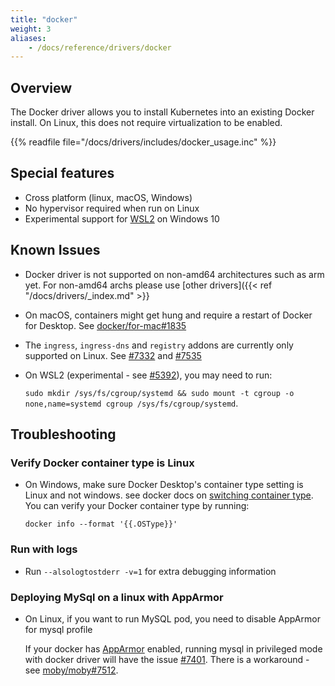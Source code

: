 ```yaml
---
title: "docker"
weight: 3
aliases:
    - /docs/reference/drivers/docker
---
```


## Overview

The Docker driver allows you to install Kubernetes into an existing Docker install. On Linux, this does not require virtualization to be enabled.

{{% readfile file="/docs/drivers/includes/docker_usage.inc" %}}

## Special features

- Cross platform (linux, macOS, Windows)
- No hypervisor required when run on Linux
- Experimental support for [WSL2](https://docs.microsoft.com/en-us/windows/wsl/wsl2-install) on Windows 10

## Known Issues

- Docker driver is not supported on non-amd64 architectures such as arm yet. For non-amd64 archs please use [other drivers]({{< ref "/docs/drivers/_index.md" >}} 

- On macOS, containers might get hung and require a restart of Docker for Desktop. See [docker/for-mac#1835](https://github.com/docker/for-mac/issues/1835)

- The `ingress`, `ingress-dns` and `registry` addons are currently only supported on Linux. See [#7332](https://github.com/kubernetes/minikube/issues/7332) and [#7535](https://github.com/kubernetes/minikube/issues/7535)

- On WSL2 (experimental - see [#5392](https://github.com/kubernetes/minikube/issues/5392)), you may need to run:

   `sudo mkdir /sys/fs/cgroup/systemd && sudo mount -t cgroup -o none,name=systemd cgroup /sys/fs/cgroup/systemd`.



## Troubleshooting

[comment]: <> (this title is used in the docs links, don't change)
### Verify Docker container type is Linux
- On Windows, make sure Docker Desktop's container type setting is Linux and not windows. see docker docs on [switching container type](https://docs.docker.com/docker-for-windows/#switch-between-windows-and-linux-containers). 
You can verify your Docker container type by running:
   ```shell
   docker info --format '{{.OSType}}'
   ```

### Run with logs
- Run `--alsologtostderr -v=1` for extra debugging information

### Deploying MySql on a linux with AppArmor
- On Linux, if you want to run MySQL pod, you need to disable AppArmor for mysql profile

   If your docker has [AppArmor](https://wiki.ubuntu.com/AppArmor) enabled, running mysql in privileged mode with docker driver will have the issue [#7401](https://github.com/kubernetes/minikube/issues/7401).
   There is a workaround - see [moby/moby#7512](https://github.com/moby/moby/issues/7512#issuecomment-61787845).

